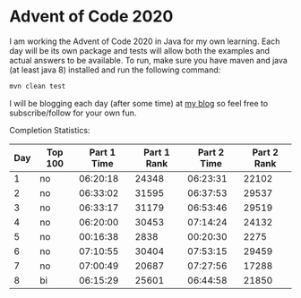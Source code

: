 # Advent of Code 2020

I am working the Advent of Code 2020 in Java for my own learning.
Each day will be its own package and tests will allow both the examples and actual answers to be available.
To run, make sure you have maven and java (at least java 8) installed and run the following command:
```sh
mvn clean test
```

I will be blogging each day (after some time) at [my blog](https://ddellspe.net) so feel free to subscribe/follow for your own fun.

Completion Statistics:

|Day|Top 100|Part 1 Time|Part 1 Rank|Part 2 Time|Part 2 Rank|
|-|-|-|-|-|-|
|1|no|06:20:18|24348|06:23:31|22102|
|2|no|06:33:02|31595|06:37:53|29537|
|3|no|06:33:17|31179|06:53:46|29519|
|4|no|06:20:00|30453|07:14:24|24132|
|5|no|00:16:38|2838 |00:20:30|2275 |
|6|no|07:10:55|30404|07:53:15|29459|
|7|no|07:00:49|20687|07:27:56|17288|
|8|bi|06:15:29|25601|06:44:58|21850|